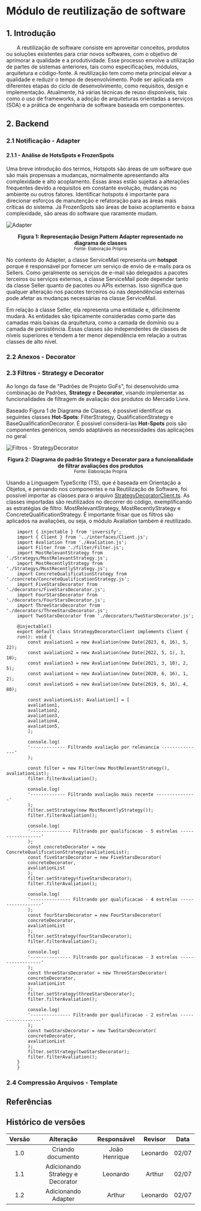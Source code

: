 # Módulo de reutilização de software

## 1. Introdução

&emsp;&emsp;A reutilização de software consiste em aproveitar conceitos, produtos ou soluções existentes para criar novos softwares, com o objetivo de aprimorar a qualidade e a produtividade. Esse processo envolve a utilização de partes de sistemas anteriores, tais como especificações, módulos, arquitetura e código-fonte. A reutilização tem como meta principal elevar a qualidade e reduzir o tempo de desenvolvimento. Pode ser aplicada em diferentes etapas do ciclo de desenvolvimento, como requisitos, design e implementação. Atualmente, há várias técnicas de reuso disponíveis, tais como o uso de frameworks, a adoção de arquiteturas orientadas a serviços (SOA) e a prática de engenharia de software baseada em componentes.


## 2. Backend

### 2.1 Notificação - Adapter

#### 2.1.1 - Análise de HotsSpots e FrozenSpots

Uma breve introdução dos termos, Hotspots são áreas de um software que são mais propensas a mudanças, normalmente apresentando alta complexidade e alto acoplamento. Essas áreas estão sujeitas a alterações frequentes devido a requisitos em constante evolução, mudanças no ambiente ou outros fatores. Identificar hotspots é importante para direcionar esforços de manutenção e refatoração para as áreas mais críticas do sistema. Já FrozenSpots são áreas de baixo acoplamento e baixa complexidade, são areas do software que raramente mudam.

![Adapter](adapter.png)

<figcaption align='center'>
    <b>Figura 1: Representação Design Pattern Adapter representado no diagrama de classes</b>
    <br><small>Fonte: Elaboração Própria</small>
</figcaption> </center>

No contexto do Adapter, a classe ServiceMail representa um **hotspot** porque é responsável por fornecer um serviço de envio de e-mails para os Sellers. Como geralmente os serviços de e-mail são delegados a pacotes terceiros ou serviços externos, a classe ServiceMail pode depender tanto da classe Seller quanto de pacotes ou APIs externas. Isso significa que qualquer alteração nos pacotes terceiros ou nas dependências externas pode afetar as mudanças necessárias na classe ServiceMail.

Em relação à classe Seller, ela representa uma entidade e, dificilmente mudará. As entidades são tipicamente consideradas como parte das camadas mais baixas da arquitetura, como a camada de domínio ou a camada de persistência. Essas classes são independentes de classes de níveis superiores e tendem a ter menor dependência em relação a outras classes de alto nível.


### 2.2 Anexos - Decorator

### 2.3 Filtros - Strategy e Decorator

Ao longo da fase de "Padrões de Projeto GoFs", foi desenvolvido uma combinação de Padrões, **Strategy** e **Decorator**, visando implementar as funcionalidades de filtragem de avaliação dos produtos do Mercado Livre.

Baseado Figura 1 de Diagrama de Classes, é possível identificar os seguintes classes **Hot-Spots**: FilterStrategy, QualificationStrategy e BaseQualificationDecorator. É possivel considerá-las **Hot-Spots** pois são componentes genéricos, sendo adaptáveis as necessidades das aplicações no geral 

![Filtros - StrategyDecorator](https://github.com/UnBArqDsw2023-1/2023.1_G2_ProjetoMercadoLivre/assets/64036847/0f4b571b-0692-4634-bdd8-b70bbfacaa0f)

<figcaption align='center'>
    <b>Figura 2: Diagrama do padrão Strategy e Decorator para a funcionalidade de filtrar avaliações dos produtos</b>
    <br><small>Fonte: Elaboração Própria</small>
</figcaption> </center>

Usando a Linguagem TypeScritp (TS), que é baseada em Orientação a Objetos, e pensando nos componentes e na Reutilização de Software, foi possível importar as classes para o arquivo [StrategyDecoratorClient.ts](https://github.com/UnBArqDsw2023-1/2023.1_G2_ProjetoMercadoLivre/blob/design-patterns/src/strategyDecorator/StrategyDecoratorClient.ts). As classes importadas são reutilizados no decorrer do código, exemplificando as estratégias de filtro: MostRelevantStrategy, MostRecentlyStrategy e ConcreteQualificationStrategy. É importante frisar que os filtros são aplicados na avaliações, ou seja, o módulo Avaliation também é reutilizado.

        import { injectable } from 'inversify';
        import { Client } from '../interfaces/Client.js';
        import Avaliation from './Avaliation.js';
        import Filter from './filter/Filter.js';
        import MostRelevantStrategy from './Strategys/MostRelevantStrategy.js';
        import MostRecentlyStrategy from './Strategys/MostRecentlyStrategy.js';
        import ConcreteQualificationStrategy from './concrete/ConcreteQualificationStrategy.js';
        import FiveStarsDecorator from './decorators/FiveStarsDecorator.js';
        import FourStarsDecorator from './decorators/FourStarsDecorator.js';
        import ThreeStarsDecorator from './decorators/ThreeStarsDecorator.js';
        import TwoStarsDecorator from './decorators/TwoStarsDecorator.js';

        @injectable()
        export default class StrategyDecoratorClient implements Client {
        run(): void {
            const avaliation1 = new Avaliation(new Date(2023, 6, 16), 5, 22);
            const avaliation2 = new Avaliation(new Date(2022, 5, 1), 3, 10);
            const avaliation3 = new Avaliation(new Date(2021, 3, 10), 2, 5);
            const avaliation4 = new Avaliation(new Date(2020, 6, 16), 1, 2);
            const avaliation5 = new Avaliation(new Date(2019, 6, 16), 4, 80);

            const avaliationList: Avaliation[] = [
            avaliation1,
            avaliation2,
            avaliation3,
            avaliation4,
            avaliation5,
            ];

            console.log(
            '------------- Filtrando avaliação por relevancia ---------------'
            );

            const filter = new Filter(new MostRelevantStrategy(), avaliationList);
            filter.filterAvaliation();

            console.log(
            '------------- Filtrando avaliação mais recente ---------------'
            );
            filter.setStrategy(new MostRecentlyStrategy());
            filter.filterAvaliation();

            console.log(
            '--------------- Filtrando por qualificacao - 5 estrelas ------------------'
            );
            const concreteDecorator = new ConcreteQualificationStrategy(avaliationList);
            const fiveStarsDecorator = new FiveStarsDecorator(
            concreteDecorator,
            avaliationList
            );
            filter.setStrategy(fiveStarsDecorator);
            filter.filterAvaliation();

            console.log(
            '--------------- Filtrando por qualificacao - 4 estrelas ------------------'
            );
            const fourStarsDecorator = new FourStarsDecorator(
            concreteDecorator,
            avaliationList
            );
            filter.setStrategy(fourStarsDecorator);
            filter.filterAvaliation();

            console.log(
            '--------------- Filtrando por qualificacao - 3 estrelas ------------------'
            );
            const threeStarsDecorator = new ThreeStarsDecorator(
            concreteDecorator,
            avaliationList
            );
            filter.setStrategy(threeStarsDecorator);
            filter.filterAvaliation();

            console.log(
            '--------------- Filtrando por qualificacao - 2 estrelas ------------------'
            );
            const twoStarsDecorator = new TwoStarsDecorator(
            concreteDecorator,
            avaliationList
            );
            filter.setStrategy(twoStarsDecorator);
            filter.filterAvaliation();
        }
        }


### 2.4 Compressão Arquivos - Template



## Referências


## Histórico de versões

| Versão |     Alteração     |  Responsável  | Revisor  | Data  |
| :----: | :---------------: | :-----------: | :------: | :---: |
|  1.0   | Criando documento | João Henrique | Leonardo | 02/07 |
|  1.1   | Adicionando Strategy e Decorator | Leonardo | Arthur | 02/07 |
|  1.2   | Adicionando Adapter | Arthur | Leonardo | 02/07 |
